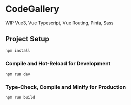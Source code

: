 # CodeGallery

WIP
Vue3, Vue Typescript, Vue Routing, Pinia, Sass




## Project Setup

```sh
npm install
```

### Compile and Hot-Reload for Development

```sh
npm run dev
```

### Type-Check, Compile and Minify for Production

```sh
npm run build
```

